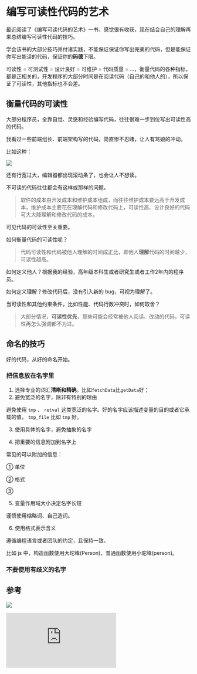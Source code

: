 # 编写可读性代码的艺术

最近阅读了《编写可读代码的艺术》一书，感觉很有收获，现在结合自己的理解再来总结编写可读性代码的技巧。

学会该书的大部分技巧并付诸实践，不能保证保证你写出完美的代码，但是能保证你写出能读的代码，保证你的**码德**下限。

可读性 = 可测试性 = 设计良好 = 可维护 = 代码质量 = ...，衡量代码的各种指标，都是正相关的，开发程序的大部分时间是在阅读代码（自己的和他人的），所以保证了可读性，其他指标也不会差。

## 衡量代码的可读性

大部分程序员，全靠自觉、灵感和经验编写代码，往往很难一步到位写出可读性高的代码。

我看过一些前端组长、前端架构写的代码，简直惨不忍睹，让人有骂娘的冲动。

比如这种：

![](https://cdn.jsdelivr.net/gh/jackchoumine/jack-picture@master/bad-render-chart.png)

还有行宽过大，编辑器都出现滚动条了，也会让人不想读。

不可读的代码往往都会有这样或那样的问题。

> 软件的成本由开发成本和维护成本组成，而往往维护成本要远高于开发成本，维护成本主要花在理解代码和修改代码上，可读性高、设计良好的代码可大大降理解和修改代码的成本。

可见代码的可读性至关重要。

如何衡量代码的可读性呢？

> 代码可读性和代码被他人理解的时间成正比，即他人**理解**代码的时间越少，可读性越高。

如何定义他人？根据我的经验，高年级本科生或者研究生或者工作2年内的程序员。

如何定义理解？修改代码后，没有引入新的 bug，可视为理解了。

当可读性和其他约束条件，比如性能、代码行数冲突时，如何取舍？

> 大部分情况，**可读性优先**，那些可能会经常被他人阅读、改动的代码，可读性再怎么强调都不为过。

## 命名的技巧

好的代码，从好的命名开始。

### 把信息放在名字里

1. 选择专业的词汇**清晰和精确**。比如`fetchData`比`getData`好；
2. 避免宽泛的名字，除非有特别的理由

避免使用 `tmp` 、 `retval` 这类宽泛的名字。好的名字应该描述变量的目的或者它承载的值， `tmp_file` 比如 `tmp` 好。

3. 使用具体的名字，避免抽象的名字

4. 把重要的信息附加到名字上

常见的可以附加的信息：

① 单位 

② 格式

③ 

5. 变量作用域大小决定名字长短

谨慎使用缩略词、自己造词。

6. 使用格式表示含义

遵循编程语言或者团队的约定，且保持一致。

比如 js 中，构造函数使用大坨峰(Person)，普通函数使用小驼峰(person)。

### 不要使用有歧义的名字

## 参考

![](https://pegasuswang.readthedocs.io/zh/latest/code/%E7%BC%96%E5%86%99%E5%8F%AF%E8%AF%BB%E4%BB%A3%E7%A0%81%E7%9A%84%E8%89%BA%E6%9C%AF/)

![](https://pdai.tech/md/about/book/book-read-code-art.html#%E3%80%8A%E7%BC%96%E5%86%99%E5%8F%AF%E8%AF%BB%E4%BB%A3%E7%A0%81%E7%9A%84%E8%89%BA%E6%9C%AF%E3%80%8B)
